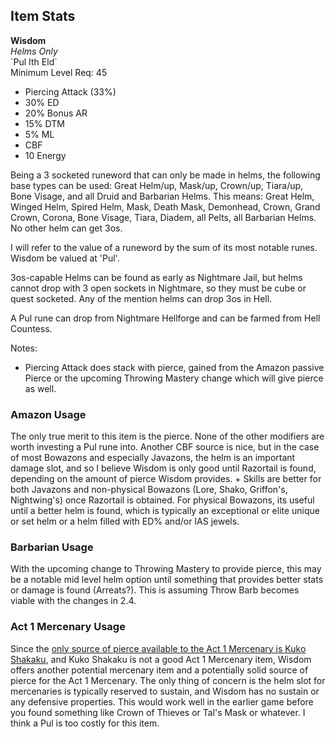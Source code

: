 ## Item Stats
**Wisdom**\
*Helms Only*\
\`Pul Ith Eld\`\
Minimum Level Req: 45
- Piercing Attack (33%)
- 30% ED
- 20% Bonus AR
- 15% DTM
- 5% ML
- CBF
- 10 Energy

Being a 3 socketed runeword that can only be made in helms, the following base types can be used: Great Helm/up, Mask/up, Crown/up, Tiara/up, Bone Visage, and all Druid and Barbarian Helms. This means: Great Helm, Winged Helm, Spired Helm, Mask, Death Mask, Demonhead, Crown, Grand Crown, Corona, Bone Visage, Tiara, Diadem, all Pelts, all Barbarian Helms. No other helm can get 3os.

I will refer to the value of a runeword by the sum of its most notable runes. Wisdom be valued at 'Pul'.

3os-capable Helms can be found as early as Nightmare Jail, but helms cannot drop with 3 open sockets in Nightmare, so they must be cube or quest socketed. Any of the mention helms can drop 3os in Hell.

A Pul rune can drop from Nightmare Hellforge and can be farmed from Hell Countess.

Notes:
- Piercing Attack does stack with pierce, gained from the Amazon passive Pierce or the upcoming Throwing Mastery change which will give pierce as well.

### Amazon Usage

The only true merit to this item is the pierce. None of the other modifiers are worth investing a Pul rune into. Another CBF source is nice, but in the case of most Bowazons and especially Javazons, the helm is an important damage slot, and so I believe Wisdom is only good until Razortail is found, depending on the amount of pierce Wisdom provides. + Skills are better for both Javazons and non-physical Bowazons (Lore, Shako, Griffon's, Nightwing's) once Razortail is obtained. For physical Bowazons, its useful until a better helm is found, which is typically an exceptional or elite unique or set helm or a helm filled with ED% and/or IAS jewels.

### Barbarian Usage

With the upcoming change to Throwing Mastery to provide pierce, this may be a notable mid level helm option until something that provides better stats or damage is found (Arreats?). This is assuming Throw Barb becomes viable with the changes in 2.4.

### Act 1 Mercenary Usage

Since the [only source of pierce available to the Act 1 Mercenary is Kuko Shakaku](https://theamazonbasin.com/wiki/index.php/Pierce#Source), and Kuko Shakaku is not a good Act 1 Mercenary item, Wisdom offers another potential mercenary item and a potentially solid source of pierce for the Act 1 Mercenary. The only thing of concern is the helm slot for mercenaries is typically reserved to sustain, and Wisdom has no sustain or any defensive properties. This would work well in the earlier game before you found something like Crown of Thieves or Tal's Mask or whatever. I think a Pul is too costly for this item.
